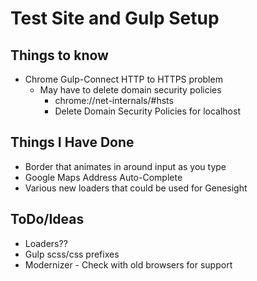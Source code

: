 # Test Site and Gulp Setup

## Things to know
* Chrome Gulp-Connect HTTP to HTTPS problem
    * May have to delete domain security policies
        * chrome://net-internals/#hsts
        * Delete Domain Security Policies for localhost

## Things I Have Done
* Border that animates in around input as you type
* Google Maps Address Auto-Complete
* Various new loaders that could be used for Genesight

## ToDo/Ideas
* Loaders??
* Gulp scss/css prefixes
* Modernizer - Check with old browsers for support
